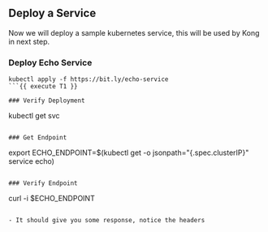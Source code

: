 ## Deploy a Service

Now we will deploy a sample kubernetes service, this will be used by Kong in next step.

### Deploy Echo Service

```
kubectl apply -f https://bit.ly/echo-service
```{{ execute T1 }}

### Verify Deployment

```
kubectl get svc
```{{ execute T1 }}

### Get Endpoint

```
export ECHO_ENDPOINT=$(kubectl get -o jsonpath="{.spec.clusterIP}" service echo)
```{{ execute T1 }}

### Verify Endpoint

```
curl -i $ECHO_ENDPOINT
```{{ execute T1 }}

- It should give you some response, notice the headers